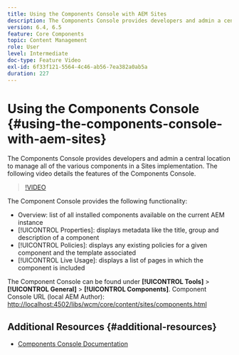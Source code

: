 ```yaml
---
title: Using the Components Console with AEM Sites
description: The Components Console provides developers and admin a central location to manage all of the various components in a Sites implementation. The following video details the features of the Components Console.
version: 6.4, 6.5
feature: Core Components
topic: Content Management
role: User
level: Intermediate
doc-type: Feature Video
exl-id: 6f33f121-5564-4c46-ab56-7ea382a0ab5a
duration: 227
---
```

# Using the Components Console {#using-the-components-console-with-aem-sites}

The Components Console provides developers and admin a central location to manage all of the various components in a Sites implementation. The following video details the features of the Components Console.

>[!VIDEO](https://video.tv.adobe.com/v/17417?quality=12&learn=on)

The Component Console provides the following functionality:

* Overview: list of all installed components available on the current AEM instance
* [!UICONTROL Properties]: displays metadata like the title, group and description of a component
* [!UICONTROL Policies]: displays any existing policies for a given component and the template associated
* [!UICONTROL Live Usage]: displays a list of pages in which the component is included

The Component Console can be found under **[!UICONTROL Tools]** &gt; **[!UICONTROL General]** &gt; **[!UICONTROL Components]**.
Component Console URL (local AEM Author): [http://localhost:4502/libs/wcm/core/content/sites/components.html](http://localhost:4502/libs/wcm/core/content/sites/components.html)

## Additional Resources {#additional-resources}

* [Components Console Documentation](https://helpx.adobe.com/experience-manager/6-5/sites/authoring/using/default-components-console.html)
